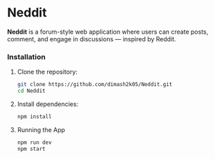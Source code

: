 # Neddit

**Neddit** is a forum-style web application where users can create posts, comment, and engage in discussions — inspired by Reddit.

### Installation

1. Clone the repository:

   ```bash
   git clone https://github.com/dimash2k05/Neddit.git
   cd Neddit

2. Install dependencies:
   ```bash
   npm install

3. Running the App
   ```bash
   npm run dev
   npm start
